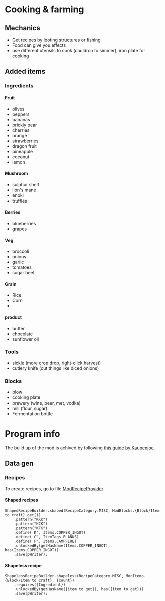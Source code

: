 # Cooking & farming

## Mechanics

- Get recipes by looting structures or fishing
- Food can give you effects
- use different utensils to cook (cauldron to simmer), iron plate for cooking

## Added items

### Ingredients

#### Fruit

- olives
- peppers
- bananas
- prickly pear
- cherries
- orange
- strawberries
- dragon fruit
- pineapple
- coconut
- lemon

#### Mushroom

- sulphur shelf
- lion's mane
- enoki
- truffles

#### Berries

- blueberries
- grapes

#### Veg

- broccoli
- onions
- garlic
- tomatoes
- sugar beet

#### Grain
- Rice
- Corn
- 

#### product

- butter
- chocolate
- sunflower oil

### Tools

- sickle (more crop drop, right-click harvest)
- cutlery knife (cut things like diced onions)

### Blocks

- plow
- cooking plate
- brewery (wine, beer, met, vodka)
- mill (flour, sugar)
- Fermentation bottle

# Program info
The build up of the mod is achived by following [this guide by Kaupenjoe](https://youtu.be/TPfNvwfgXAU).

## Data gen

### Recipes
To create recipes, go to file [ModRecipeProvider](./src/main/java/net/robin/foodplus/datagen/ModRecipeProvider.java)

#### Shaped recipes
    ShapedRecipeBuilder.shaped(RecipeCategory.MISC, ModBlocks.{Block/Item to craft}.get())
        .pattern("KKK")
        .pattern("KCK")
        .pattern("KFK")
        .define('K', Items.COPPER_INGOT)
        .define('C', ItemTags.PLANKS)
        .define('F', Items.CAMPFIRE)
        .unlockedBy(getHasName(Items.COPPER_INGOT), has(Items.COPPER_INGOT))
        .save(pWriter);

#### Shapeless recipe
    ShapelessRecipeBuilder.shapeless(RecipeCategory.MISC, ModItems.{Block/Item to craft}, {count})
        .requires({Ingredient})
        .unlockedBy(getHasName({item to get}), has({item to get}))
        .save(pWriter);